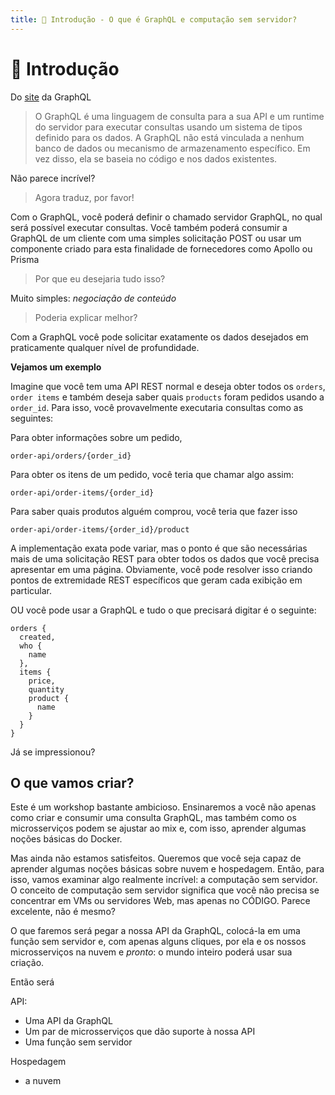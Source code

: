 ```yaml
---
title: 🍕 Introdução - O que é GraphQL e computação sem servidor?
---
```

# 🍕 Introdução

Do [site](https://graphql.org/learn/) da GraphQL

> O GraphQL é uma linguagem de consulta para a sua API e um runtime do servidor para executar consultas usando um sistema de tipos definido para os dados. A GraphQL não está vinculada a nenhum banco de dados ou mecanismo de armazenamento específico. Em vez disso, ela se baseia no código e nos dados existentes.

Não parece incrível?

> Agora traduz, por favor!

Com o GraphQL, você poderá definir o chamado servidor GraphQL, no qual será possível executar consultas. Você também poderá consumir a GraphQL de um cliente com uma simples solicitação POST ou usar um componente criado para esta finalidade de fornecedores como Apollo ou Prisma

> Por que eu desejaria tudo isso?

Muito simples: *negociação de conteúdo*

> Poderia explicar melhor?

Com a GraphQL você pode solicitar exatamente os dados desejados em praticamente qualquer nível de profundidade.

**Vejamos um exemplo**

Imagine que você tem uma API REST normal e deseja obter todos os `orders`, `order items` e também deseja saber quais `products` foram pedidos usando a `order_id`. Para isso, você provavelmente executaria consultas como as seguintes:

Para obter informações sobre um pedido,
```
order-api/orders/{order_id}
```

Para obter os itens de um pedido, você teria que chamar algo assim:

```
order-api/order-items/{order_id}
```

Para saber quais produtos alguém comprou, você teria que fazer isso

```
order-api/order-items/{order_id}/product
```

A implementação exata pode variar, mas o ponto é que são necessárias mais de uma solicitação REST para obter todos os dados que você precisa apresentar em uma página. Obviamente, você pode resolver isso criando pontos de extremidade REST específicos que geram cada exibição em particular. 

OU você pode usar a GraphQL e tudo o que precisará digitar é o seguinte:

```
orders {
  created,
  who {
    name
  },
  items {
    price,
    quantity
    product {
      name
    }
  }
}
```

Já se impressionou?




## O que vamos criar?

Este é um workshop bastante ambicioso. Ensinaremos a você não apenas como criar e consumir uma consulta GraphQL, mas também como os microsserviços podem se ajustar ao mix e, com isso, aprender algumas noções básicas do Docker.

Mas ainda não estamos satisfeitos. Queremos que você seja capaz de aprender algumas noções básicas sobre nuvem e hospedagem. Então, para isso, vamos examinar algo realmente incrível: a computação sem servidor. O conceito de computação sem servidor significa que você não precisa se concentrar em VMs ou servidores Web, mas apenas no CÓDIGO. Parece excelente, não é mesmo? 

O que faremos será pegar a nossa API da GraphQL, colocá-la em uma função sem servidor e, com apenas alguns cliques, por ela e os nossos microsserviços na nuvem e *pronto*: o mundo inteiro poderá usar sua criação.

Então será

API:
- Uma API da GraphQL
- Um par de microsserviços que dão suporte à nossa API
- Uma função sem servidor

Hospedagem
- a nuvem

